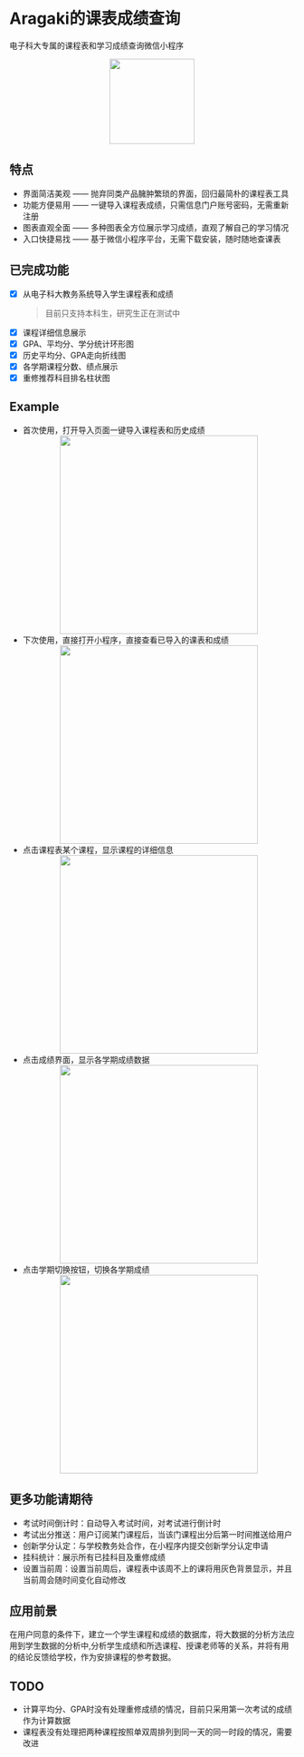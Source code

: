 # Aragaki的课表成绩查询
 电子科大专属的课程表和学习成绩查询微信小程序  
 <div align=center><img width="150" height="150" src="https://github.com/Caoxiann/uestc_wxapp/blob/master/docs/bird.png?raw=true"/></div>  
 
## 特点
- 界面简洁美观 —— 抛弃同类产品臃肿繁琐的界面，回归最简朴的课程表工具
- 功能方便易用 —— 一键导入课程表成绩，只需信息门户账号密码，无需重新注册
- 图表直观全面 —— 多种图表全方位展示学习成绩，直观了解自己的学习情况
- 入口快捷易找 —— 基于微信小程序平台，无需下载安装，随时随地查课表

## 已完成功能
- [x] 从电子科大教务系统导入学生课程表和成绩  
	> 目前只支持本科生，研究生正在测试中
- [x] 课程详细信息展示
- [x] GPA、平均分、学分统计环形图
- [x] 历史平均分、GPA走向折线图
- [x] 各学期课程分数、绩点展示
- [x] 重修推荐科目排名柱状图

## Example
* 首次使用，打开导入页面一键导入课程表和历史成绩  
	<div align=center><img width="350" src="https://github.com/Caoxiann/uestc_wxapp/blob/master/docs/1.gif?raw=true"/></div>
* 下次使用，直接打开小程序，直接查看已导入的课表和成绩  
	<div align=center><img width="350" src="https://github.com/Caoxiann/uestc_wxapp/blob/master/docs/2.gif?raw=true"/></div>
* 点击课程表某个课程，显示课程的详细信息  
	<div align=center><img width="350" src="https://github.com/Caoxiann/uestc_wxapp/blob/master/docs/3.gif?raw=true"/></div>
* 点击成绩界面，显示各学期成绩数据  
	<div align=center><img width="350" src="https://github.com/Caoxiann/uestc_wxapp/blob/master/docs/4.gif?raw=true"/></div>
* 点击学期切换按钮，切换各学期成绩  
	<div align=center><img width="350" src="https://github.com/Caoxiann/uestc_wxapp/blob/master/docs/5.gif?raw=true"/></div>

## 更多功能请期待
* 考试时间倒计时：自动导入考试时间，对考试进行倒计时
* 考试出分推送：用户订阅某门课程后，当该门课程出分后第一时间推送给用户
* 创新学分认定：与学校教务处合作，在小程序内提交创新学分认定申请
* 挂科统计：展示所有已挂科目及重修成绩
* 设置当前周：设置当前周后，课程表中该周不上的课将用灰色背景显示，并且当前周会随时间变化自动修改

## 应用前景
在用户同意的条件下，建立一个学生课程和成绩的数据库，将大数据的分析方法应用到学生数据的分析中,分析学生成绩和所选课程、授课老师等的关系，并将有用的结论反馈给学校，作为安排课程的参考数据。

## TODO
* 计算平均分、GPA时没有处理重修成绩的情况，目前只采用第一次考试的成绩作为计算数据
* 课程表没有处理把两种课程按照单双周排列到同一天的同一时段的情况，需要改进


